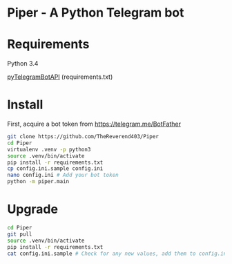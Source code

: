 Piper - A Python Telegram bot
=============================

# Requirements
Python 3.4

[pyTelegramBotAPI](https://github.com/eternnoir/pyTelegramBotAPI) (requirements.txt)

# Install
First, acquire a bot token from https://telegram.me/BotFather

```sh
git clone https://github.com/TheReverend403/Piper
cd Piper
virtualenv .venv -p python3
source .venv/bin/activate
pip install -r requirements.txt
cp config.ini.sample config.ini
nano config.ini # Add your bot token
python -m piper.main
```

# Upgrade
```sh
cd Piper
git pull
source .venv/bin/activate
pip install -r requirements.txt
cat config.ini.sample # Check for any new values, add them to config.ini
```